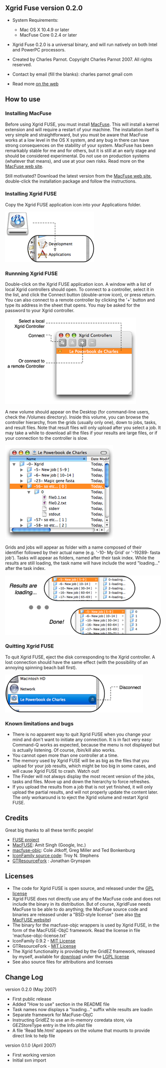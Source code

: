 
<!-- the file README.markdown is used to generate html output that will be included in the dmg, in the app help at runtime, and on the web site -->

## Xgrid Fuse version 0.2.0

* System Requirements:

	* Mac OS X 10.4.9 or later
	* MacFuse Core 0.2.4 or later

* Xgrid Fuse 0.2.0 is a universal binary, and will run natively on both Intel and PowerPC processors.

* Created by Charles Parnot. Copyright Charles Parnot 2007. All rights reserved.

* Contact by email (fill the blanks): charles parnot gmail com

* Read more [on the web](http://cmgm.stanford.edu/~cparnot/xgrid-stanford)


How to use
----------

### Installing MacFuse

Before using Xgrid FUSE, you must install [MacFuse](http://code.google.com/p/macfuse/). This will install a kernel extension and will require a restart of your machine. The installation itself is very simple and straightforward, but you must be aware that MacFuse works at a low level in the OS X system, and any bug in there can have strong consequences on the stability of your system. MacFuse has been remarkably stable for me and for others, but it is still at an early stage and should be considered experimental. Do not use on production systems (whatever that means), and use at your own risks. Read more on the [MacFuse web site](http://code.google.com/p/macfuse/).

Still motivated? Download the latest version from the [MacFuse web site](http://code.google.com/p/macfuse/), double-click the installation  package and follow the instructions.

### Installing Xgrid FUSE

Copy the Xgrid FUSE application icon into your Applications folder.

![Copying Xgrid FUSE to Applications folder](readme-copy-to-applications.png "Copying Xgrid FUSE to Applications folder")


### Runnning Xgrid FUSE

Double-click on the Xgrid FUSE application icon. A window with a list of local Xgrid controllers should open. To connect to a controller, select it in the list, and click the Connect button (double-arrow icon), or press return. You can also connect to a remote controller by clicking the '+' button and type its address in the sheet that opens. You may be asked for the password to your Xgrid controller.

![Connection window](readme-connect-window.png "Connection window")

A new volume should appear on the Desktop (for command-line users, check the /Volumes directory). Inside this volume, you can browse the controller hierarchy, from the grids (usually only one), down to jobs, tasks, and result files. Note that result files will only upload after you select a job. It may take a while to download all the files if your results are large files, or if your connection to the controller is slow.

![Xgrid filesystem hierarchy](readme-xgrid-filesystem-hierarchy.png "Xgrid filesystem hierarchy")

Grids and jobs will appear as folder with a name composed of their identifier followed by their actual name (e.g. '-10- My Grid' or '-19289- fasta job'). Tasks will appear as folders, named after their task index. While the results are still loading, the task name will have include the word "loading..." after the task index.

![Loading job results](readme-loading-results.png "Loading job results")


### Quitting Xgrid FUSE

To quit Xgrid FUSE, eject the disk corresponding to the Xgrid controller. A lost connection should have the same effect (with the possibility of an annoying spinning beach ball first).

![Disconnect to quit](readme-disconnect.png "Disconnect to quit")

### Known limitations and bugs

* There is no apparent way to quit Xgrid FUSE when you change your mind and don't want to initiate any connection. It is in fact very easy: Command-Q works as expected, because the menu is not displayed but is actually listening. Of course, /bin/kill also works.
* You cannot open more than one controller at a time.
* The memory used by Xgrid FUSE will be as big as the files that you upload for your job results, which might be too big in some cases, and will cause Xgrid FUSE to crash. Watch out!
* The Finder will not always display the most recent version of the jobs, tasks and files. Move up and down the hierarchy to force refreshes.
* If you upload the results from a job that is not yet finished, it will only upload the partial results, and will not properly update the content later. The only workaround is to eject the Xgrid volume and restart Xgrid FUSE.


Credits
-------

Great big thanks to all these terrific people!

* [FUSE project](http://fuse.sourceforge.net/)
* [MacFUSE](http://code.google.com/p/macfuse/): Amit Singh (Google, Inc.)
* [macfuse-objc](http://groups.google.com/group/macfuse-devel/browse_thread/thread/45eaaa84d3fae84f/7066f10e217ba19e): Cole Jitkoff, Greg Miller and Ted Bonkenburg
* [IconFamily source code](http://iconfamily.sourceforge.net/): Troy N. Stephens
* [GTResourceFork](http://www.ghosttiger.com/?p=117) : Jonathan Grynspan


Licenses
--------

* The code for Xgrid FUSE is open source, and released under the [GPL license](License-GPL.txt)
* Xgrid FUSE does not directly use any of the MacFuse code and does not include the binary in its distribution. But of course, XgridFuse needs MacFuse to be able to do anything; the MacFuse source code and binaries are released under a "BSD-style license" (see also [the MacFUSE website](http://code.google.com/p/macfuse/))
* The binary for the macfuse-objc wrappers is used by Xgrid FUSE, in the form of the MacFUSE-ObjC framework. Read the license in file 'macfuse-objc-license.txt'
* IconFamily 0.9.2 - [MIT License](IconFamily-GTResourceFork-licenses.txt) 
* GTResourceFork - [MIT License](IconFamily-GTResourceFork-licenses.txt)
* The Xgrid functionality is provided by the GridEZ framework, released by myself, available for [download](http://cmgm.stanford.edu/~cparnot/xgrid-stanford/html/goodies/GridEZ-info.html) under the [LGPL license](GridEZ-license.txt)
* See also source files for attributions and licenses


Change Log
----------

version 0.2.0
(May 2007)

* First public release
* Added "How to use" section in the README file
* Task names now displays a "loading..." suffix while results are loadin
* Separate framework for MacFuse-ObjC
* Instructing GridEZ to use an in-memory coredata store, via GEZStoreType entry in the Info.plist file
* A file 'Read Me.html' appears on the volume that mounts to provide direct link to help file

version 0.1.0
(April 2007)

* First working version
* Initial svn import
